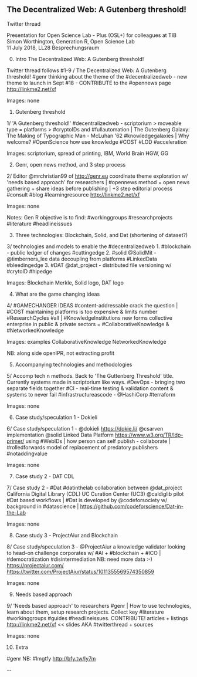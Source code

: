 ## The Decentralized Web: A Gutenberg threshold!

Twitter thread

Presentation for Open Science Lab - Plus (OSL+) for colleagues at TIB <br/>
Simon Worthington, Generation R, Open Science Lab<br/>
11 July 2018, LL28 Besprechungsraum

0. Intro The Decentralized Web: A Gutenberg threshold!

Twitter thread follows #1-9 / The Decentralized Web: A Gutenberg threshold! #genr thinking about the theme of the #decentralizedweb - new theme to launch in Sept #18 - CONTRIBUTE to the #opennews page http://linkme2.net/xf

Images: none

1. Gutenberg threshold

1/ 'A Gutenberg threshold!' #decentralizedweb - scriptorium > moveable type = platforms > #cryptoIDs and #fullautomation | The Gutenberg Galaxy: The Making of Typographic Man - McLuhan '62 #knowledgegalaxies | Why welcome? #OpenScience how use knowledge #COST #LOD #acceleration

Images: scriptorium, spread of printing, IBM, World Brain HGW, GG

2. Genr, open news method, and 3 step process

2/ Editor @mrchristian99 of http://genr.eu coordinate theme exploration w/ 'needs based approach' for researchers | #opennews method = open news gathering + share ideas before publishing | +3 step editorial process #consult #blog #learningresource http://linkme2.net/xf

Images: none

Notes: Gen R objective is to find: #workinggroups #researchprojects #literature #headlineissues

3. Three technologies: Blockchain, Solid, and Dat (shortening of dataset?)

3/ technologies and models to enable the #decentralizedweb 1. #blockchain - public ledger of changes #cuttingedge 2. #solid @SolidMit - @timberners_lee data decoupling from platforms #LinkedData #bleedingedge 3. #DAT @dat_project - distributed file versioning w/ #crytoID #hipedge

Images: Blockchain Merkle, Solid logo, DAT logo   

4. What are the game changing ideas

4/ #GAMECHANGER IDEAS #content-addressable crack the question | #COST maintaining platforms is too expensive & limits number #ResearchCycles #all | #KnowledgeInstitutions new forms collective enterprise in public & private sectors = #CollaborativeKnowledge & #NetworkedKnowledge

Images: examples CollaborativeKnowledge NetworkedKnowledge

NB: along side openIPR, not extracting profit

5. Accompanying technologies and methodologies

5/ Accomp tech n methods. Back to 'The Guttenberg Threshold' title. Currently systems made in scriptorium like ways. #DevOps - bringing two separate fields together #CI - real-time testing & validation content & systems to never fail #infrastructureascode - @HashiCorp #terraform

Images: none

6. Case study/speculation 1 - Dokieli

6/ Case study/speculation 1 - @dokieli https://dokie.li/ @csarven implementation @solid Linked Data Platform https://www.w3.org/TR/ldp-primer/ using #WebIDs | how person can self publish - collaborate | #rolledforwards model of replacement of predatory publishers #notaddingvalue

Images: none

7. Case study 2 - DAT CDL

7/ Case study 2 - #Dat #datinthelab collaboration between @dat_project California Digital Library (CDL) UC Curation Center (UC3) @caldiglib pilot #Dat based workflows | #Dat is developed by @codeforsociety w/ background in #datascience | https://github.com/codeforscience/Dat-in-the-Lab

Images: none

8. Case study 3 - ProjectAiur and Blockchain

8/ Case study/speculation 3 - @ProjectAiur a knowledge validator looking to head-on challenge corporates w/ #AI + #blockchain + #ICO | #democratization #disintermediation NB: need more data :-) https://projectaiur.com/ https://twitter.com/ProjectAiur/status/1011355569574350859    

Images: none

9. Needs based approach

9/ 'Needs based approach' to researchers #genr | How to use technologies, learn about them, setup research projects. Collect key #literature #workinggroups #guides #headlineissues. CONTRIBUTE! articles + listings http://linkme2.net/xf << slides AKA #twitterthread + sources

Images: none

10. Extra 

#genr NB: #lmgtfy http://bfy.tw/Iy7m



--

